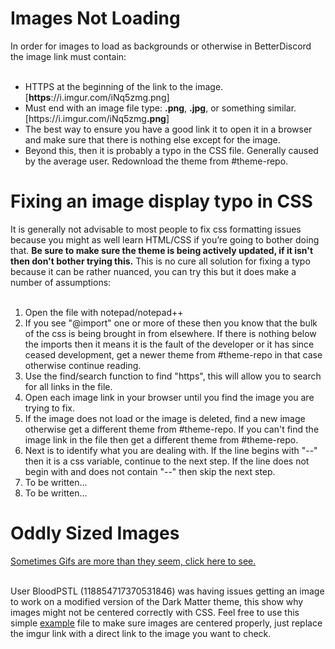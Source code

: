 # Images Not Loading

<div>In order for images to load as backgrounds or otherwise in BetterDiscord the image link must contain:<br><br>

<ul>
	<li>HTTPS at the beginning of the link to the image. [<b>https</b>://i.imgur.com/iNq5zmg.png]</li>
	<li>Must end with an image file type: <b>.png</b>, <b>.jpg</b>, or something similar. <a>[https://i.imgur.com/iNq5zmg<b>.png</b>]</a></li>
	<li>The best way to ensure you have a good link it to open it in a browser and make sure that there is nothing else except for the image.</li>
	<li>Beyond this, then it is probably a typo in the CSS file. Generally caused by the average user. Redownload the theme from #theme-repo.</li>
</ul>
</div>
  
# Fixing an image display typo in CSS

<div>It is generally not advisable to most people to fix css formatting issues because you might as well learn HTML/CSS if you’re going to bother doing that. <b>Be sure to make sure the theme is being actively updated, if it isn't then don't bother trying this.</b> This is no cure all solution for fixing a typo because it can be rather nuanced, you can try this but it does make a number of assumptions:<br><br>

<ol>
	<li>Open the file with notepad/notepad++</li>
	<li>If you see "@import" one or more of these then you know that the bulk of the css is being brought in from elsewhere. If there is nothing below the imports then it means it is the fault of the developer or it has since ceased development, get a newer theme from #theme-repo in that case otherwise continue reading.</li>
	<li>Use the find/search function to find "https", this will allow you to search for all links in the file.</li>
	<li>Open each image link in your browser until you find the image you are trying to fix.</li>
	<li>If the image does not load or the image is deleted, find a new image otherwise get a different theme from #theme-repo. If you can't find the image link in the file then get a different theme from #theme-repo.</li>
	<li>Next is to identify what you are dealing with. If the line begins with "--" then it is a css variable, continue to the next step. If the line does not begin with and does not contain "--" then skip the next step.</li>
	<li>To be written...</li>
	<li>To be written...</li>
</ol>
</div>

# Oddly Sized Images

<div><a href="https://github.com/CompletelyUnbelievable/ThemeResource/blob/master/BetterDiscord101/ImageIssues/Images/bRMaNZT.gif">Sometimes Gifs are more than they seem, click here to see.</a><br><br>

User BloodPSTL (118854717370531846) was having issues getting an image to work on a modified version of the Dark Matter theme, this show why images might not be centered correctly with CSS. Feel free to use this simple <a href="https://github.com/CompletelyUnbelievable/ThemeResource/blob/master/BetterDiscord101/ImageIssues/OddlySizedImagesExample.html">example</a> file to make sure images are centered properly, just replace the imgur link with a direct link to the image you want to check.</div>
